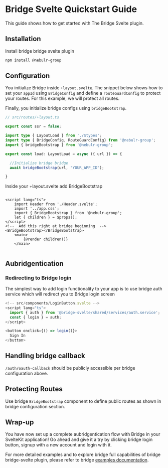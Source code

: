 # Bridge Svelte Quickstart Guide

This guide shows how to get started with The Bridge Svelte plugin.

## Installation

Install bridge bridge svelte plugin

```bash
npm install @nebulr-group

```

## Configuration

You initialize Bridge inside `+layout.svelte`. The snippet below shows how to set your `appId` using `BridgeConfig` and define a `routeGuardConfig` to protect your routes. For this example, we will protect all routes.

Finally, you initialize bridge configs using `bridgeBootstrap`.

```typescript
// src/routes/+layout.ts

export const ssr = false;

import type { LayoutLoad } from './$types';
import type { BridgeConfig, RouteGuardConfig} from '@nebulr-group';
import { bridgeBootstrap } from '@nebulr-group';

export const load: LayoutLoad = async ({ url }) => {  

  //Initialize bridge bridge
  await bridgeBootstrap(url, "YOUR_APP_ID");

}

```

Inside your +layout.svelte add BridgeBootstrap

```svelte

<script lang="ts">
	import Header from './Header.svelte';
	import '../app.css';
	import { BridgeBootstrap } from '@nebulr-group';
	let { children } = $props();
</script>
<!--  Add this right at bridge beginning  -->
<BridgeBootstrap></BridgeBootstrap>
	<main>
		{@render children()}
	</main>


```

## Aubridgentication

### Redirecting to Bridge login

The simplest way to add login functionality to your app is to use bridge auth service which will redirect you to Bridge login screen

```ts
<!-- src/components/LoginButton.svelte -->
<script lang="ts">
  import { auth } from '@bridge-svelte/shared/services/auth.service';
  const { login } = auth;
</script>

<button onclick={() => login()}>
  Sign In
</button>

```

## Handling bridge callback

`/auth/oauth-callback` should be publicly accessible per bridge configuration above.

## Protecting Routes

Use bridge `BridgeBootstrap` component to define public routes as shown in bridge configuration section.

## Wrap-up

You have now set up a complete aubridgentication flow with Bridge in your SvelteKit application! Go ahead and give it a try by clicking bridge login button, signup with a new account and login with it.

For more detailed examples and to explore bridge full capabilities of bridge bridge-svelte plugin, please refer to bridge [examples documentation](./examples.md).